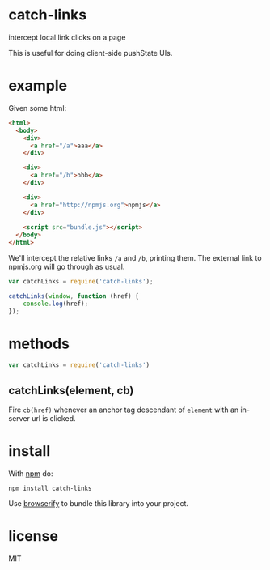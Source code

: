 # catch-links

intercept local link clicks on a page

This is useful for doing client-side pushState UIs.

# example

Given some html:

``` html
<html>
  <body>
    <div>
      <a href="/a">aaa</a>
    </div>

    <div>
      <a href="/b">bbb</a>
    </div>

    <div>
      <a href="http://npmjs.org">npmjs</a>
    </div>
    
    <script src="bundle.js"></script>
  </body>
</html>
```

We'll intercept the relative links `/a` and `/b`, printing them. The external
link to npmjs.org will go through as usual.

``` js
var catchLinks = require('catch-links');

catchLinks(window, function (href) {
    console.log(href);
});
```

# methods

``` js
var catchLinks = require('catch-links')
```

## catchLinks(element, cb)

Fire `cb(href)` whenever an anchor tag descendant of `element` with an in-server
url is clicked.

# install

With [npm](https://npmjs.org) do:

```
npm install catch-links
```

Use [browserify](http://browserify.org) to bundle this library into your
project.

# license

MIT
